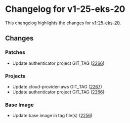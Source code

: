# Changelog for v1-25-eks-20

This changelog highlights the changes for [v1-25-eks-20](https://github.com/aws/eks-distro/tree/v1-25-eks-20).

## Changes

### Patches
* Update authenticator project GIT_TAG ([2266](https://github.com/aws/eks-distro/pull/2266))

### Projects
* Update cloud-provider-aws GIT_TAG ([2267](https://github.com/aws/eks-distro/pull/2267))
* Update authenticator project GIT_TAG ([2266](https://github.com/aws/eks-distro/pull/2266))

### Base Image
* Update base image in tag file(s) ([2256](https://github.com/aws/eks-distro/pull/2256))

